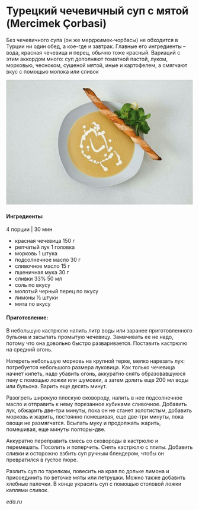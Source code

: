 ﻿---
image: ../pics/mercimek_corbasi.jpg
---
# Турецкий чечевичный суп с мятой (Mercimek Çorbasi)

Без чечевичного супа (он же мерджимек-чорбасы) не обходится в Турции ни один обед, а кое-где и завтрак. Главные его ингредиенты – вода, красная чечевица и перец, обычно тоже красный. Вариаций с этим аккордом много: суп дополняют томатной пастой, луком, морковью, чесноком, сушеной мятой, иные и картофелем, а смягчают вкус с помощью молока или сливок

![Mercimek Çorbasi](../pics/mercimek_corbasi.jpg)

#### Ингредиенты:

4 порции | 30 мин

* красная чечевица 150 г
* репчатый лук 1 головка
* морковь 1 штука
* подсолнечное масло 30 г
* сливочное масло 15 г
* пшеничная мука 30 г
* сливки 33% 50 мл
* соль по вкусу
* молотый черный перец по вкусу
* лимоны ½ штуки
* мята по вкусу

#### Приготовление:

В небольшую кастрюлю налить литр воды или заранее приготовленного бульона и засыпать промытую чечевицу. Замачивать ее не надо, потому что она довольно быстро разваривается. Поставить кастрюлю на средний огонь.

Натереть небольшую морковь на крупной терке, мелко нарезать лук: потребуется небольшого размера луковица. Как только чечевица начнет кипеть, надо убавить огонь, аккуратно снять образовавшуюся пену с помощью ложки или шумовки, а затем долить еще 200 мл воды или бульона. Варить еще десять минут.

Разогреть широкую плоскую сковороду, налить в нее подсолнечное масло и отправить к нему порезанное кубиками сливочное. Добавить лук, обжарить две-три минуты, пока он не станет золотистым, добавить морковь и жарить, постоянно помешивая, еще две-три минуты, пока овощи не размягчатся. Всыпать муку и продолжать жарить, помешивая, еще минуты полторы-две.

Аккуратно переправить смесь со сковороды в кастрюлю и перемешать. Посолить и поперчить. Снять кастрюлю с плиты. Добавить сливки и осторожно взбить суп ручным блендером, чтобы он превратился в густое пюре.

Разлить суп по тарелкам, повесить на края по дольке лимона и присоединить по веточке мяты или петрушки. Можно также добавить хлебные палочки. В конце украсить суп с помощью столовой ложки каплями сливок.

*eda.ru*
